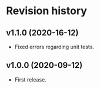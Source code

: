 Revision history
=================================


v1.1.0 (2020-16-12)
---------------------------------
* Fixed errors regarding unit tests.


v1.0.0 (2020-09-12)
---------------------------------
* First release.
